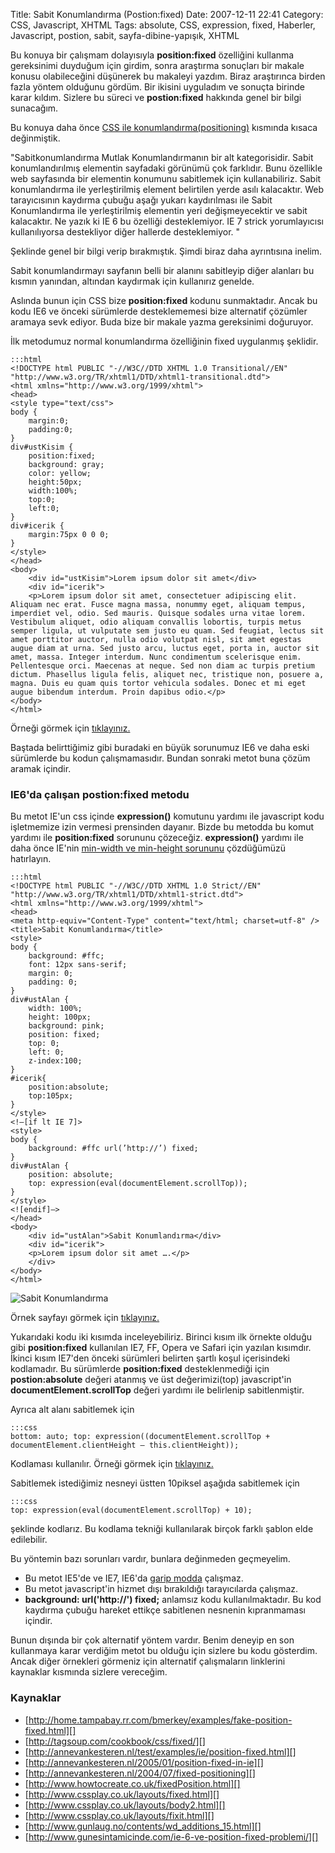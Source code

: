 Title: Sabit Konumlandırma (Postion:fixed)
Date: 2007-12-11 22:41
Category: CSS, Javascript, XHTML
Tags: absolute, CSS, expression, fixed, Haberler, Javascript, postion, sabit, sayfa-dibine-yapışık, XHTML

Bu konuya bir çalışmam dolayısıyla **position:fixed** özelliğini
kullanma gereksinimi duyduğum için girdim, sonra araştırma sonuçları bir
makale konusu olabileceğini düşünerek bu makaleyi yazdım. Biraz
araştırınca birden fazla yöntem olduğunu gördüm. Bir ikisini uyguladım
ve sonuçta birinde karar kıldım. Sizlere bu süreci ve **postion:fixed**
hakkında genel bir bilgi sunacağım. <!--more-->

Bu konuya daha önce [CSS ile konumlandırma(positioning)][] kısmında
kısaca değinmiştik.

"Sabitkonumlandırma Mutlak Konumlandırmanın bir alt kategorisidir. Sabit
konumlandırılmış elementin sayfadaki görünümü çok farklıdır. Bunu
özellikle web sayfasında bir elementin konumunu sabitlemek için
kullanabiliriz. Sabit konumlandırma ile yerleştirilmiş element
belirtilen yerde asılı kalacaktır. Web tarayıcısının kaydırma çubuğu
aşağı yukarı kaydırılması ile Sabit Konumlandırma ile yerleştirilmiş
elementin yeri değişmeyecektir ve sabit kalacaktır. Ne yazık ki IE 6 bu
özelliği desteklemiyor. IE 7 strick yorumlayıcısı kullanılıyorsa
destekliyor diğer hallerde desteklemiyor. "

Şeklinde genel bir bilgi verip bırakmıştık. Şimdi biraz daha ayrıntısına
inelim.

Sabit konumlandırmayı sayfanın belli bir alanını sabitleyip diğer
alanları bu kısmın yanından, altından kaydırmak için kullanırız genelde.

Aslında bunun için CSS bize **position:fixed** kodunu sunmaktadır. Ancak
bu kodu IE6 ve önceki sürümlerde desteklememesi bize alternatif çözümler
aramaya sevk ediyor. Buda bize bir makale yazma gereksinimi doğuruyor.

İlk metodumuz normal konumlandırma özelliğinin fixed uygulanmış
şeklidir.

	:::html
	<!DOCTYPE html PUBLIC "-//W3C//DTD XHTML 1.0 Transitional//EN" "http://www.w3.org/TR/xhtml1/DTD/xhtml1-transitional.dtd"> 
	<html xmlns="http://www.w3.org/1999/xhtml"> 
	<head> 
	<style type="text/css"> 
	body { 
		margin:0; 
		padding:0; 
	} 
	div#ustKisim { 
		position:fixed; 
		background: gray; 
		color: yellow; 
		height:50px; 
		width:100%; 
		top:0; 
		left:0; 
	} 
	div#icerik { 
		margin:75px 0 0 0; 
	} 
	</style> 
	</head> 
	<body> 
		<div id="ustKisim">Lorem ipsum dolor sit amet</div> 
		<div id="icerik"> 
		<p>Lorem ipsum dolor sit amet, consectetuer adipiscing elit. Aliquam nec erat. Fusce magna massa, nonummy eget, aliquam tempus, imperdiet vel, odio. Sed mauris. Quisque sodales urna vitae lorem. Vestibulum aliquet, odio aliquam convallis lobortis, turpis metus semper ligula, ut vulputate sem justo eu quam. Sed feugiat, lectus sit amet porttitor auctor, nulla odio volutpat nisl, sit amet egestas augue diam at urna. Sed justo arcu, luctus eget, porta in, auctor sit amet, massa. Integer interdum. Nunc condimentum scelerisque enim. Pellentesque orci. Maecenas at neque. Sed non diam ac turpis pretium dictum. Phasellus ligula felis, aliquet nec, tristique non, posuere a, magna. Duis eu quam quis tortor vehicula sodales. Donec et mi eget augue bibendum interdum. Proin dapibus odio.</p> 
	</body> 
	</html>

Örneği görmek için [tıklayınız.][]

Baştada belirttiğimiz gibi buradaki en büyük sorunumuz IE6 ve daha eski
sürümlerde bu kodun çalışmamasıdır. Bundan sonraki metot buna çözüm
aramak içindir.

### IE6'da çalışan postion:fixed metodu

Bu metot IE'un css içinde **expression()** komutunu yardımı ile
javascript kodu işletmemize izin vermesi prensinden dayanır. Bizde bu
metodda bu komut yardımı ile **position:fixed** sorununu çözeceğiz.
**expression()** yardımı ile daha önce IE'nin [min-width ve min-height sorununu][] çözdüğümüzü hatırlayın.

	:::html
	<!DOCTYPE html PUBLIC "-//W3C//DTD XHTML 1.0 Strict//EN" "http://www.w3.org/TR/xhtml1/DTD/xhtml1-strict.dtd"> 
	<html xmlns="http://www.w3.org/1999/xhtml"> 
	<head> 
	<meta http-equiv="Content-Type" content="text/html; charset=utf-8" /> 
	<title>Sabit Konumlandırma</title> 
	<style> 
	body { 
		background: #ffc; 
		font: 12px sans-serif; 
		margin: 0; 
		padding: 0; 
	} 
	div#ustAlan { 
		width: 100%; 
		height: 100px; 
		background: pink; 
		position: fixed; 
		top: 0; 
		left: 0; 
		z-index:100; 
	} 
	#icerik{ 
		position:absolute; 
		top:105px; 
	} 
	</style> 
	<!–[if lt IE 7]> 
	<style> 
	body { 
		background: #ffc url(’http://’) fixed; 
	} 
	div#ustAlan { 
		position: absolute; 
		top: expression(eval(documentElement.scrollTop)); 
	} 
	</style> 
	<![endif]–> 
	</head> 
	<body> 
		<div id="ustAlan">Sabit Konumlandırma</div> 
		<div id="icerik"> 
		<p>Lorem ipsum dolor sit amet ….</p> 
		</div> 
	</body> 
	</html> 

![Sabit Konumlandırma][]

Örnek sayfayı görmek için [tıklayınız.][1]

Yukarıdaki kodu iki kısımda inceleyebiliriz. Birinci kısım ilk örnekte
olduğu gibi **position:fixed** kullanılan IE7, FF, Opera ve Safari için
yazılan kısımdır. İkinci kısım IE7'den önceki sürümleri belirten şartlı
koşul içerisindeki kodlamadır. Bu sürümlerde **position:fixed**
desteklenmediği için **postion:absolute** değeri atanmış ve üst
değerimizi(top) javascript'in **documentElement.scrollTop** değeri
yardımı ile belirlenip sabitlenmiştir.

Ayrıca alt alanı sabitlemek için

	:::css
	bottom: auto; top: expression((documentElement.scrollTop + documentElement.clientHeight – this.clientHeight)); 

Kodlaması kullanılır. Örneği görmek için [tıklayınız.][2]

Sabitlemek istediğimiz nesneyi üstten 10piksel aşağıda sabitlemek için

	:::css
	top: expression(eval(documentElement.scrollTop) + 10); 

şeklinde kodlarız. Bu kodlama tekniği kullanılarak birçok farklı şablon
elde edilebilir.

Bu yöntemin bazı sorunları vardır, bunlara değinmeden geçmeyelim.

-   Bu metot IE5'de ve IE7, IE6'da [garip modda][] çalışmaz.
-   Bu metot javascript'in hizmet dışı bırakıldığı tarayıcılarda
    çalışmaz.
-   **background: url('http://') fixed;** anlamsız kodu
    kullanılmaktadır. Bu kod kaydırma çubuğu hareket ettikçe sabitlenen
    nesnenin kıpranmaması içindir.

Bunun dışında bir çok alternatif yöntem vardır. Benim deneyip en son
kullanmaya karar verdiğim metot bu olduğu için sizlere bu kodu
gösterdim. Ancak diğer örnekleri görmeniz için alternatif çalışmaların
linklerini kaynaklar kısmında sizlere vereceğim.

### Kaynaklar

-   [http://home.tampabay.rr.com/bmerkey/examples/fake-position-fixed.html][]  
-   [http://tagsoup.com/cookbook/css/fixed/][]
-   [http://annevankesteren.nl/test/examples/ie/position-fixed.html][]
-   [http://annevankesteren.nl/2005/01/position-fixed-in-ie][]
-   [http://annevankesteren.nl/2004/07/fixed-positioning][]  
-   [http://www.howtocreate.co.uk/fixedPosition.html][]
-   [http://www.cssplay.co.uk/layouts/fixed.html][]
-   [http://www.cssplay.co.uk/layouts/body2.html][]
-   [http://www.cssplay.co.uk/layouts/fixit.html][]  
-   [http://www.gunlaug.no/contents/wd_additions_15.html][]
-   [http://www.gunesintamicinde.com/ie-6-ve-position-fixed-problemi/][]  

  [CSS ile konumlandırma(positioning)]: http://www.fatihhayrioglu.com/?p=151
    "konumlandırma makalesi"
  [tıklayınız.]: /dokumanlar/sabit_konum_ornek1.html
  [min-width ve min-height sorununu]: http://www.fatihhayrioglu.com/?p=182
  [Sabit Konumlandırma]: /images/sabit_konum_ust.gif
  [1]: /dokumanlar/sab_konum_ust.html
  [2]: /dokumanlar/sab_konum_alt.html
  [garip modda]: http://www.fatihhayrioglu.com/?p=164
  [http://home.tampabay.rr.com/bmerkey/examples/fake-position-fixed.html]: http://home.tampabay.rr.com/bmerkey/examples/fake-position-fixed.html
  [http://tagsoup.com/cookbook/css/fixed/]: http://tagsoup.com/cookbook/css/fixed/
  [http://annevankesteren.nl/test/examples/ie/position-fixed.html]: http://annevankesteren.nl/test/examples/ie/position-fixed.html
  [http://annevankesteren.nl/2005/01/position-fixed-in-ie]: http://annevankesteren.nl/2005/01/position-fixed-in-ie
  [http://annevankesteren.nl/2004/07/fixed-positioning]: http://annevankesteren.nl/2004/07/fixed-positioning
  [http://www.howtocreate.co.uk/fixedPosition.html]: http://www.howtocreate.co.uk/fixedPosition.html
  [http://www.cssplay.co.uk/layouts/fixed.html]: http://www.cssplay.co.uk/layouts/fixed.html
  [http://www.cssplay.co.uk/layouts/body2.html]: http://www.cssplay.co.uk/layouts/body2.html
  [http://www.cssplay.co.uk/layouts/fixit.html]: http://www.cssplay.co.uk/layouts/fixit.html
  [http://www.gunlaug.no/contents/wd_additions_15.html]: http://www.gunlaug.no/contents/wd_additions_15.html
  [http://www.gunesintamicinde.com/ie-6-ve-position-fixed-problemi/]: http://www.gunesintamicinde.com/ie-6-ve-position-fixed-problemi/
